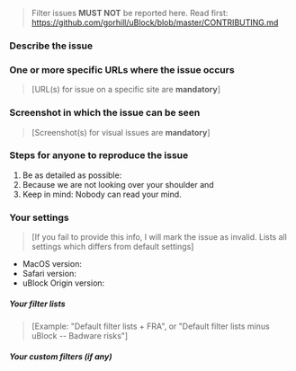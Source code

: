 > Filter issues **MUST NOT** be reported here. Read first: <https://github.com/gorhill/uBlock/blob/master/CONTRIBUTING.md>

### Describe the issue


### One or more specific URLs where the issue occurs

> [URL(s) for issue on a specific site are **mandatory**]

### Screenshot in which the issue can be seen

> [Screenshot(s) for visual issues are **mandatory**]

### Steps for anyone to reproduce the issue

1. Be as detailed as possible:
1. Because we are not looking over your shoulder and
1. Keep in mind: Nobody can read your mind.

### Your settings

> [If you fail to provide this info, I will mark the issue as invalid. Lists all settings which differs from default settings]

- MacOS version: 
- Safari version: 
- uBlock Origin version: 

##### Your filter lists

> [Example: "Default filter lists + FRA", or "Default filter lists minus uBlock -- Badware risks"]

##### Your custom filters (if any)
